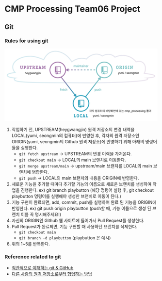 # CMP Processing Team06 Project

## Git

### Rules for using git
![upstream,origin](./git.png)
1. 작업하기 전, UPSTREAM(heygwangjin) 원격 저장소의 변경 내역을 LOCAL(yumi, seongmin의 컴퓨터)에 반영한 후, 각자의 원격 저장소인 ORIGIN(yumi, seongmin의 Github 원격 저장소)에 반영하기 위해 아래의 명령어들을 실행한다.
    - `git fetch upstream` -> UPSTREAM의 변경 이력을 가져온다.
    - `git checkout main` -> LOCAL의 main 브랜치로 이동한다.
    - `git merge upstream/main` -> upstream/main 브랜치를 LOCAL의 main 브랜치에 병합한다.
    - `git push` -> LOCAL의 main 브랜치의 내용을 ORIGIN에 반영한다.
2. 새로운 기능을 추가할 때마다 추가할 기능의 이름으로 새로운 브랜치를 생성하여 작업을 진행한다. ex) git branch playbutton (해당 명령어 실행 후, git checkout playbutton 명령어를 실행해야 생성한 브랜치로 이동이 된다.)
3. 기능 구현이 완료되면, add, commit, push를 실행하여 완료 된 기능을 ORIGIN에 반영한다. ex) git push origin playbutton (push할 때, 기능 이름으로 생성 된 브랜치 이름 꼭 명시해주세요!)
4. 자신의 ORIGIN인 Github 웹 사이트에 들어가서 Pull Request를 생성한다.
5. Pull Request가 완료되면, 기능 구현할 때 사용하던 브랜치를 삭제한다.
    - `git checkout main`
    - `git branch -d playbutton` (playbutton 은 예시)
6. 위의 1~5를 반복한다.

### Reference related to git
- [직관적으로 이해하는 git & GitHub](https://deepinsight.tistory.com/78)
- [다른 사람의 원격 저장소로부터 협업하는 방법](https://deepinsight.tistory.com/167)
